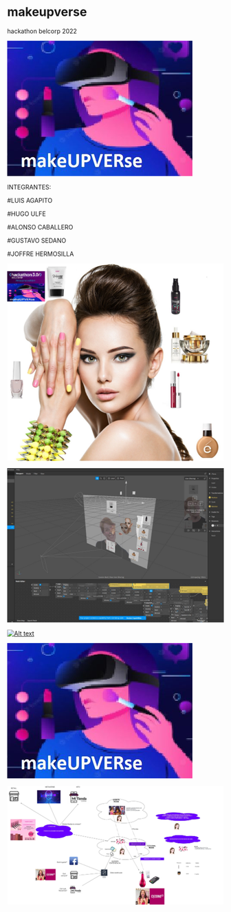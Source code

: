 # makeupverse
hackathon belcorp 2022



![ScreenShot](https://github.com/joffrehermosilla/makeupverse/blob/master/logoconcurso.JPG) 

INTEGRANTES:

#LUIS AGAPITO

#HUGO ULFE 

#ALONSO CABALLERO

#GUSTAVO SEDANO

#JOFFRE HERMOSILLA



![ScreenShot](https://github.com/joffrehermosilla/makeupverse/blob/master/makeupverse.jpeg) 


![ScreenShot](https://github.com/joffrehermosilla/makeupverse/blob/master/ejemplo1.JPG)


[![Alt text](https://img.youtube.com/vi/TZKM-_Vnp7g/0.jpg)](https://www.youtube.com/watch?v=TZKM-_Vnp7g)

[![Watch the video](https://github.com/joffrehermosilla/makeupverse/blob/master/logoconcurso.JPG)](https://youtube.com/shorts/TZKM-_Vnp7g)

![ScreenShot](https://github.com/joffrehermosilla/makeupverse/blob/master/makeupverse-Propuesta.jpg) 
